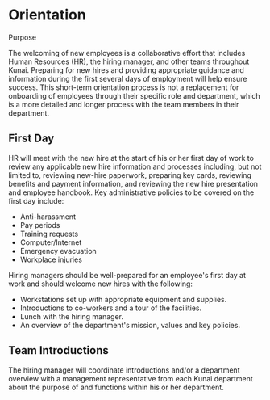 # Orientation

Purpose 

The welcoming of new employees is a collaborative effort that includes Human Resources (HR), the hiring manager, and other teams throughout Kunai. Preparing for new hires and providing appropriate guidance and information during the first several days of employment will help ensure success. This short-term orientation process is not a replacement for onboarding of employees through their specific role and department, which is a more detailed and longer process with the team members in their department.

## First Day

HR will meet with the new hire at the start of his or her first day of work to review any applicable new hire information and processes including, but not limited to, reviewing new-hire paperwork, preparing key cards, reviewing benefits and payment information, and reviewing the new hire presentation and employee handbook. Key administrative policies to be covered on the first day include:

- Anti-harassment 
- Pay periods
- Training requests
- Computer/Internet
- Emergency evacuation
- Workplace injuries

Hiring managers should be well-prepared for an employee's first day at work and should welcome new hires with the following:

- Workstations set up with appropriate equipment and supplies.
- Introductions to co-workers and a tour of the facilities.
- Lunch with the hiring manager.
- An overview of the department's mission, values and key policies.

## Team Introductions

The hiring manager will coordinate introductions and/or a department overview with a management representative from each Kunai department about the purpose of and functions within his or her department.
